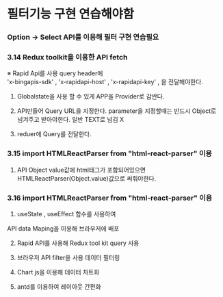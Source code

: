 # 필터기능 구현 연습해야함

### Option -> Select API를 이용해 필터 구현 연습필요

### 3.14 Redux toolkit을 이용한 API fetch

※ Rapid Api를 사용 query header에  
'x-bingapis-sdk' ,
'x-rapidapi-host' ,
'x-rapidapi-key' , 을 전달해야한다.

1. Globalstate을 사용 할 수 있게 APP을 Provider로 감싼다.

2. API만들어 Query URL을 지정한다.
   parameter을 지정할때는 반드시 Object로 넘겨주고 받아야한다.
   일반 TEXT로 넘김 X

3. reduer에 Query를 전달한다.

### 3.15 import HTMLReactParser from "html-react-parser" 이용

1. API Object value값에 html태그가 포함되어있으면
   HTMLReactParser(Object.value)값으로 써줘야한다.

### 3.16 import HTMLReactParser from "html-react-parser" 이용

1. useState , useEffect 함수를 사용하여

API data Maping을 이용해 브라우저에 배포

2. Rapid API를 사용해 Redux tool kit query 사용

3. 브라우저 API filter을 사용 데이터 필터링

4. Chart js을 이용해 데이터 차트화

5. antd를 이용하여 레이아웃 간편화
